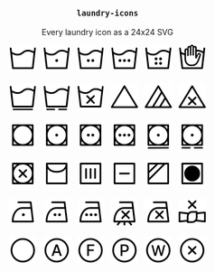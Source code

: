 <h3 align="center">
  <code>laundry-icons</code>
</h3>
<p align="center">
  Every laundry icon as a 24x24 SVG
</p>
<p align="center">
  <img src="icons/machine-wash.svg" />
  &nbsp;
  <img src="icons/machine-wash-on-cold.svg" />
  &nbsp;
  <img src="icons/machine-wash-on-warm.svg" />
  &nbsp;
  <img src="icons/machine-wash-on-hot.svg" />
  &nbsp;
  <img src="icons/machine-wash-on-very-hot.svg" />
  &nbsp;
  <img src="icons/hand-wash.svg" />
  <br /><br />
  <img src="icons/machine-wash-on-permanent-press.svg" />
  &nbsp;
  <img src="icons/machine-wash-on-delicate.svg" />
  &nbsp;
  <img src="icons/do-not-machine-wash.svg" />
  &nbsp;
  <img src="icons/bleach.svg" />
  &nbsp;
  <img src="icons/bleach-non-chlorine.svg" />
  &nbsp;
  <img src="icons/do-not-bleach.svg" />
  <br /><br />
  <img src="icons/tumble-dry.svg" />
  &nbsp;
  <img src="icons/tumble-dry-on-low.svg" />
  &nbsp;
  <img src="icons/tumble-dry-on-medium.svg" />
  &nbsp;
  <img src="icons/tumble-dry-on-high.svg" />
  &nbsp;
  <img src="icons/tumble-dry-on-permanent-press.svg" />
  &nbsp;
  <img src="icons/tumble-dry-on-delicate.svg" />
  <br /><br />
  <img src="icons/do-not-tumble-dry.svg" />
  &nbsp;
  <img src="icons/hang-dry.svg" />
  &nbsp;
  <img src="icons/drip-dry.svg" />
  &nbsp;
  <img src="icons/dry-flat.svg" />
  &nbsp;
  <img src="icons/dry-in-shade.svg" />
  &nbsp;
  <img src="icons/tumble-dry-no-heat.svg" />
  <br /><br />
  <img src="icons/iron-on-low.svg" />
  &nbsp;
  <img src="icons/iron-on-medium.svg" />
  &nbsp;
  <img src="icons/iron-on-high.svg" />
  &nbsp;
  <img src="icons/iron-no-steam.svg" />
  &nbsp;
  <img src="icons/do-not-iron.svg" />
  &nbsp;
  <img src="icons/do-not-wring.svg" />
  <br /><br />
  <img src="icons/dry-clean.svg" />
  &nbsp;
  <img src="icons/dry-clean-any-solvent.svg" />
  &nbsp;
  <img src="icons/dry-clean-hydrocarbon-solvent-only.svg" />
  &nbsp;
  <img src="icons/dry-clean-tetrachloroethylene-solvent-only.svg" />
  &nbsp;
  <img src="icons/professional-wet-cleaning-only.svg" />
  &nbsp;
  <img src="icons/do-not-dry-clean.svg" />
</p>
